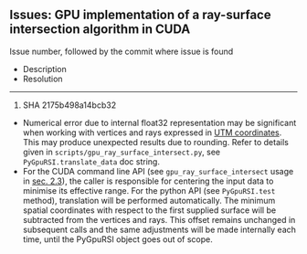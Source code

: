 ## Issues: GPU implementation of a ray-surface intersection algorithm in CUDA

Issue number, followed by the commit where issue is found
- Description
- Resolution
<hr>

1. SHA 2175b498a14bcb32
- Numerical error due to internal float32 representation may be significant
  when working with vertices and rays expressed in [UTM coordinates](
  https://en.wikipedia.org/wiki/Universal_Transverse_Mercator_coordinate_system).
  This may produce unexpected results due to rounding. Refer to details given
  in ```scripts/gpu_ray_surface_intersect.py```, see ```PyGpuRSI.translate_data```
  doc string.
- For the CUDA command line API (see ```gpu_ray_surface_intersect``` usage in
  [sec. 2.3](doc/gpu-rsi-doc.pdf#subsection.2.3)), the caller is responsible
  for centering the input data to minimise its effective range. For the python
  API (see ```PyGpuRSI.test``` method), translation will be performed
  automatically. The minimum spatial coordinates with respect to the first
  supplied surface will be subtracted from the vertices and rays. This offset
  remains unchanged in subsequent calls and the same adjustments will be made
  internally each time, until the PyGpuRSI object goes out of scope.
